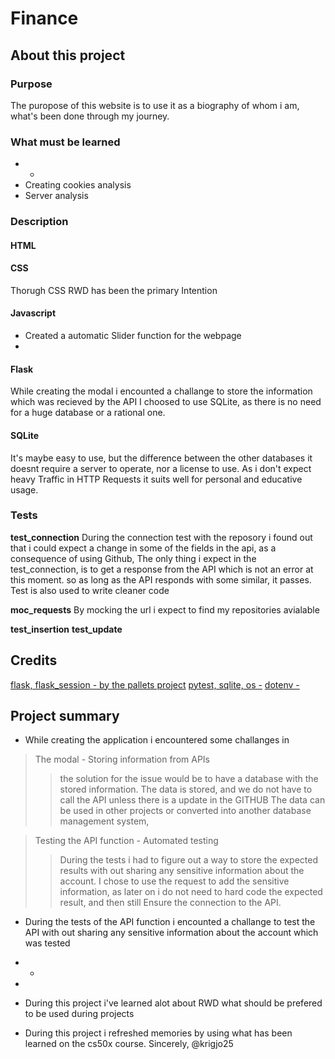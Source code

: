 # Finance

## About this project

### Purpose
The puropose of this website is to use it as a biography of whom i am,  what's been done through my journey.

### What must be learned

-   - 
-   Creating cookies analysis
-   Server analysis

### Description

####    HTML
####    CSS

Thorugh CSS RWD has been the primary Intention
####    Javascript

-   Created a automatic Slider function for the webpage
-    
####    Flask


While creating the modal i encounted a challange to store the information which was recieved by the API
I choosed to use SQLite, as there is no need for a huge database or a rational one.

####    SQLite

It's maybe easy to use, but the difference between the other databases it doesnt require a server to operate, nor a license to use. As i don't expect heavy Traffic in HTTP Requests it suits well for personal and educative usage.




### Tests


**test_connection**
During the connection test with the reposory i found out that i could expect a change in some of the fields in the api, as a consequence of using Github, The only thing i expect in the test_connection, is to get a response from the API which is not an error at this moment. so as long as the API responds with some similar, it passes.  Test is also used to write cleaner code

**moc_requests**
By mocking the url i expect to find my repositories avialable


**test_insertion**
**test_update**

##  Credits

[flask, flask_session - by the pallets project]()
[pytest, sqlite, os -]()
[dotenv - ]()


## Project summary

- While creating the application i encountered some challanges in
> The modal - Storing information from APIs
>   >   the solution for the issue would be to have a database with the stored information.
>   >   The data is stored, and we do not have to call the API unless there is a update in the GITHUB
>   >   The data can be used in other projects or converted into another database management system,

>   Testing the API function - Automated testing 
> > During the tests  i had to figure out a way to store the expected results with out sharing any sensitive information about the account.
> > I chose to use the request to add the sensitive information, as later on i do not need to hard code the expected result, and then still
> > Ensure the connection to the API. 
-   During the tests of the API function i encounted a challange to test the API with out sharing any sensitive information about the account which was tested
-   -   
-   

-   During this project i've learned alot about RWD what should be prefered to be used during projects
-   During this project i refreshed memories by using what has been learned on the cs50x course.
Sincerely,
@krigjo25
